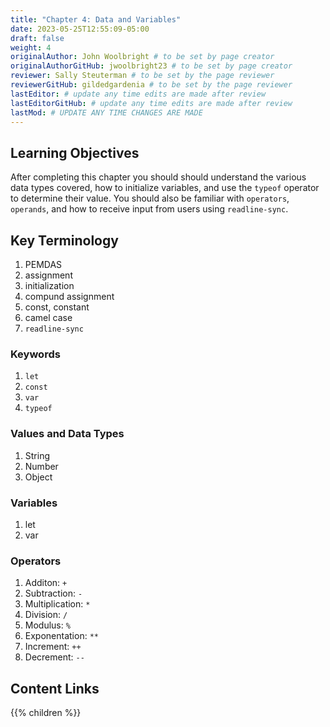 ```yaml
---
title: "Chapter 4: Data and Variables"
date: 2023-05-25T12:55:09-05:00
draft: false
weight: 4
originalAuthor: John Woolbright # to be set by page creator
originalAuthorGitHub: jwoolbright23 # to be set by page creator
reviewer: Sally Steuterman # to be set by the page reviewer
reviewerGitHub: gildedgardenia # to be set by the page reviewer
lastEditor: # update any time edits are made after review
lastEditorGitHub: # update any time edits are made after review
lastMod: # UPDATE ANY TIME CHANGES ARE MADE
---
```


## Learning Objectives

After completing this chapter you should should understand the various data types covered, how to initialize variables, and use the `typeof` operator to determine their value. You should also be familiar with `operators`, `operands`, and how to receive input from users using `readline-sync`.

## Key Terminology
1. PEMDAS
1. assignment
1. initialization
1. compund assignment
1. const, constant
1. camel case
1. `readline-sync`

### Keywords
1. `let`
1. `const`
1. `var`
1. `typeof`

### Values and Data Types
1. String
1. Number
1. Object

### Variables
1. let
1. var

### Operators
1. Additon: `+`
1. Subtraction: `-`
1. Multiplication: `*`
1. Division: `/`
1. Modulus: `%`
1. Exponentation: `**`
1. Increment: `++`
1. Decrement: `--`

## Content Links

{{% children %}}
